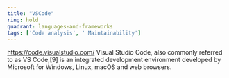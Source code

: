```yaml
---
title: "VSCode"
ring: hold
quadrant: languages-and-frameworks
tags: ['Code analysis', ' Maintainability']
---
```

https://code.visualstudio.com/
Visual Studio Code, also commonly referred to as VS Code,[9] is an integrated development environment developed by Microsoft for Windows, Linux, macOS and web browsers.

